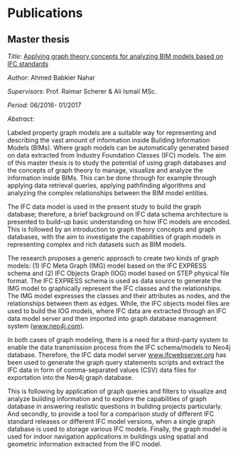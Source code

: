
# Publications
## Master thesis
*Title*: [Applying graph theory concepts for analyzing BIM models based on IFC standards](https://tu-dresden.de/bu/bauingenieurwesen/cib/ressourcen/dateien/publikationen/Projekt-_Diplomarbeiten/Masterarbeit_Ahmed_Nahar_2017.pdf)

*Author*: Ahmed Babkier Nahar

*Supervisors*: Prof. Raimar Scherer & Ali Ismail MSc.

*Period*: 06/2016- 01/2017

*Abstract:*

Labeled property graph models are a suitable way for representing and describing the vast amount
of information inside Building Information Models (BIMs). Where graph models can be
automatically generated based on data extracted from Industry Foundation Classes (IFC) models.
The aim of this master thesis is to study the potential of using graph databases and the concepts of
graph theory to manage, visualize and analyze the information inside BIMs. This can be done
through for example through applying data retrieval queries, applying pathfinding algorithms and
analyzing the complex relationships between the BIM model entities.

The IFC data model is used in the present study to build the graph database; therefore, a brief
background on IFC data schema architecture is presented to build-up basic understanding on how
IFC models are encoded. This is followed by an introduction to graph theory concepts and graph
databases, with the aim to investigate the capabilities of graph models in representing complex and
rich datasets such as BIM models.

The research proposes a generic approach to create two kinds of graph models: (1) IFC Meta Graph
(IMG) model based on the IFC EXPRESS schema and (2) IFC Objects Graph (IOG) model based
on STEP physical file format. The IFC EXPRESS schema is used as data source to generate the
IMG model to graphically represent the IFC classes and the relationships. The IMG model
expresses the classes and their attributes as nodes, and the relationships between them as edges.
While, the IFC objects model files are used to build the IOG models, where IFC data are extracted
through an IFC data model server and then imported into graph database management system
(www.neo4j.com).

In both cases of graph modeling, there is a need for a third-party system to enable the data
transmission process from the IFC schema/models to Neo4j database. Therefore, the IFC data
model server www.ifcwebserver.org has been used to generate the graph query statements scripts
and extract the IFC data in form of comma-separated values (CSV) data files for exportation into
the Neo4j graph database.

This is following by application of graph queries and filters to visualize and analyze building
information and to explore the capabilities of graph database in answering realistic questions in
building projects particularly. And secondly, to provide a tool for a comparison study of different
IFC standard releases or different IFC model versions, when a single graph database is used to
storage various IFC models. Finally, the graph model is used for indoor navigation applications in
buildings using spatial and geometric information extracted from the IFC model.
